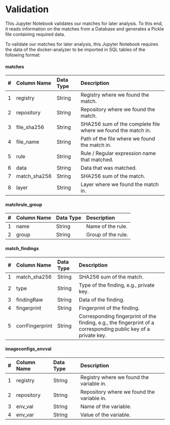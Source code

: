 # Validation

This Jupyter Notebook validates our matches for later analysis. To this end, it reads information on the matches from a Database and generates a Pickle file containing required data.

To validate our matches for later analysis, this Jupyter Notebook requires the data of the docker-analyzer to be imported in SQL tables of the following format:

#### matches

|#|Column Name|Data Type|Description|
|:----|:----|:----|:----|
|1|registry|String|Registry where we found the match.|
|2|repository|String|Repository where we found the match.|
|3|file_sha256|String|SHA256 sum of the complete file where we found the match in.|
|4|file_name|String|Path of the file where we found the match in.|
|5|rule|String|Rule / Regular expression name that matched.|
|6|data|String|Data that was matched.|
|7|match_sha256|String|SHA256 sum of the match.|
|8|layer|String|Layer where we found the match in.|

#### matchrule_group

|#|Column Name|Data Type|Description|
|:----|:----|:----|:----|
|1|name|String|Name of the rule.|
|2|group|String|Group of the rule.|

#### match_findings

|#|Column Name|Data Type|Description|
|:----|:----|:----|:----|
|1|match_sha256|String|SHA256 sum of the match.|
|2|type|String|Type of the finding, e.g., private key.|
|3|findingRaw|String|Data of the finding.|
|4|fingerprint|String|Fingerprint of the finding.|
|5|corrFingerprint|String|Corresponding fingerprint of the finding, e.g., the fingerprint of a corresponding public key of a private key.|

#### imageconfigs_envval

|#|Column Name|Data Type|Description|
|:----|:----|:----|:----|
|1|registry|String|Registry where we found the variable in.|
|2|repository|String|Repository where we found the variable in.|
|3|env_val|String|Name of the variable.|
|4|env_var|String|Value of the variable.|

